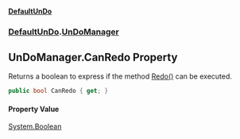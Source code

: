 #### [DefaultUnDo](DefaultUnDo.md 'DefaultUnDo')
### [DefaultUnDo](DefaultUnDo.md#DefaultUnDo 'DefaultUnDo').[UnDoManager](UnDoManager.md 'DefaultUnDo.UnDoManager')
## UnDoManager.CanRedo Property
Returns a boolean to express if the method [Redo()](UnDoManager_Redo().md 'DefaultUnDo.UnDoManager.Redo()') can be executed.  
```csharp
public bool CanRedo { get; }
```
#### Property Value
[System.Boolean](https://docs.microsoft.com/en-us/dotnet/api/System.Boolean 'System.Boolean')
